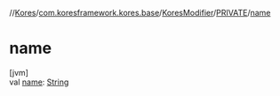 //[Kores](../../../../index.md)/[com.koresframework.kores.base](../../index.md)/[KoresModifier](../index.md)/[PRIVATE](index.md)/[name](name.md)

# name

[jvm]\
val [name](name.md): [String](https://kotlinlang.org/api/latest/jvm/stdlib/kotlin/-string/index.html)
